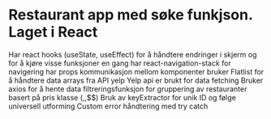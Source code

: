 # Restaurant app med søke funkjson. Laget i React
Har react hooks (useState, useEffect) for å håndtere endringer i skjerm og for å kjøre visse funksjoner en gang
har react-navigation-stack for navigering
har props kommunikasjon mellom komponenter
bruker Flatlist for å håndtere data arrays fra API yelp
Yelp api er brukt for data fetching
Bruker axios for å hente data
filtreringsfunksjon for gruppering av restauranter basert på pris klasse ($,$$,$$$)
Bruk av keyExtractor for unik ID og følge universell utforming
Custom error håndtering med try catch
